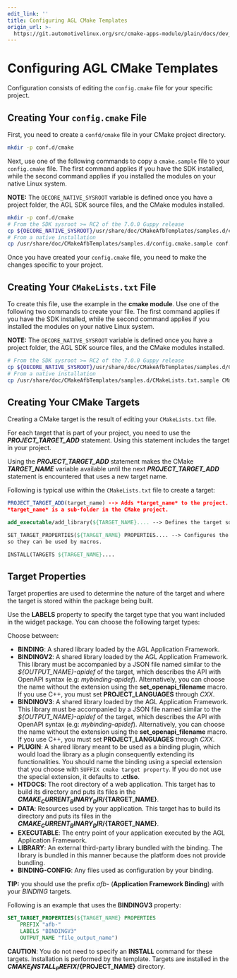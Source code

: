 ```yaml
---
edit_link: ''
title: Configuring AGL CMake Templates
origin_url: >-
  https://git.automotivelinux.org/src/cmake-apps-module/plain/docs/dev_guide/configuring-cmake.md?h=halibut
---
```


<!-- WARNING: This file is generated by fetch_docs.js using /home/boron/Documents/AGL/docs-webtemplate/site/_data/tocs/devguides/halibut/cmake-apps-module-guides-devguides-book.yml -->

# Configuring AGL CMake Templates

Configuration consists of editing the `config.cmake` file for your
specific project.

## Creating Your `config.cmake` File

First, you need to create a `confd/cmake` file in your CMake project
directory.

```bash
mkdir -p conf.d/cmake
```

Next, use one of the following commands to copy a `cmake.sample` file to
your `config.cmake` file.
The first command applies if you have the SDK installed, while the
second command applies if you installed the modules on your native Linux system.

**NOTE:** The `OECORE_NATIVE_SYSROOT` variable is defined once you have
a project folder, the AGL SDK source files, and the CMake modules installed.

```bash
mkdir -p conf.d/cmake
# From the SDK sysroot >= RC2 of the 7.0.0 Guppy release
cp ${OECORE_NATIVE_SYSROOT}/usr/share/doc/CMakeAfbTemplates/samples.d/config.cmake.sample conf.d/cmake/config.cmake
# From a native installation
cp /usr/share/doc/CMakeAfbTemplates/samples.d/config.cmake.sample conf.d/cmake/config.cmake
```

Once you have created your `config.cmake` file, you need to make the changes
specific to your project.

## Creating Your `CMakeLists.txt` File

To create this file, use the example in the **cmake module**.
Use one of the following two commands to create your file.
The first command applies if you have the SDK installed, while the
second command applies if you installed the modules on your native Linux system.

**NOTE:** The `OECORE_NATIVE_SYSROOT` variable is defined once you have
a project folder, the AGL SDK source files, and the CMake modules installed.

```bash
# From the SDK sysroot >= RC2 of the 7.0.0 Guppy release
cp ${OECORE_NATIVE_SYSROOT}/usr/share/doc/CMakeAfbTemplates/samples.d/CMakeLists.txt.sample CMakeLists.txt
# From a native installation
cp /usr/share/doc/CMakeAfbTemplates/samples.d/CMakeLists.txt.sample CMakeLists.txt
```

## Creating Your CMake Targets

Creating a CMake target is the result of editing your `CMakeLists.txt` file.

For each target that is part of your project, you need to use the
***PROJECT_TARGET_ADD*** statement.
Using this statement includes the target in your project.

Using the ***PROJECT_TARGET_ADD*** statement makes the CMake ***TARGET_NAME***
variable available until the next ***PROJECT_TARGET_ADD*** statement is
encountered that uses a new target name.

Following is typical use within the `CMakeLists.txt` file to create a target:

```cmake
PROJECT_TARGET_ADD(target_name) --> Adds *target_name* to the project.
*target_name* is a sub-folder in the CMake project.

add_executable/add_library(${TARGET_NAME}.... --> Defines the target sources.

SET_TARGET_PROPERTIES(${TARGET_NAME} PROPERTIES.... --> Configures the target properties
so they can be used by macros.

INSTALL(TARGETS ${TARGET_NAME}....
```

## Target Properties

Target properties are used to determine the nature of the
target and where the target is stored within the package being built.

Use the **LABELS** property to specify the target type that you want
included in the widget package.
You can choose the following target types:

Choose between:

- **BINDING**: A shared library loaded by the AGL Application Framework.
- **BINDINGV2**: A shared library loaded by the AGL Application Framework.
  This library must be accompanied by a JSON file named similar to the
  *${OUTPUT_NAME}-apidef* of the target, which describes the API with OpenAPI
  syntax (e.g: *mybinding-apidef*).
  Alternatively, you can choose the name without the extension using the
  **set_openapi_filename** macro.
  If you use C++, you must set **PROJECT_LANGUAGES** through *CXX*.
- **BINDINGV3**: A shared library loaded by the AGL Application Framework.
  This library must be accompanied by a JSON file named similar to the
  *${OUTPUT_NAME}-apidef* of the target, which describes the API with OpenAPI
  syntax (e.g: *mybinding-apidef*).
  Alternatively, you can choose the name without the extension using the
  **set_openapi_filename** macro.
  If you use C++, you must set **PROJECT_LANGUAGES** through *CXX*.
- **PLUGIN**: A shared library meant to be used as a binding plugin, which
  would load the library as a plugin consequently extending its
  functionalities.
  You should name the binding using a special extension that you choose
  with `SUFFIX cmake target property`.
  If you do not use the special extension, it defaults to **.ctlso**.
- **HTDOCS**: The root directory of a web application.
  This target has to build its directory and puts its files in the
  **${CMAKE_CURRENT_BINARY_DIR}/${TARGET_NAME}**.
- **DATA**: Resources used by your application.
  This target has to build its directory and puts its files in the
  **${CMAKE_CURRENT_BINARY_DIR}/${TARGET_NAME}**.
- **EXECUTABLE**: The entry point of your application executed by the AGL
  Application Framework.
- **LIBRARY**: An external third-party library bundled with the binding.
  The library is bundled in this manner because the platform does not
  provide bundling.
- **BINDING-CONFIG**: Any files used as configuration by your binding.

**TIP:** you should use the prefix _afb-_ (**Application Framework Binding**)
with your *BINDING* targets.

Following is an example that uses the **BINDINGV3** property:

```cmake
SET_TARGET_PROPERTIES(${TARGET_NAME} PROPERTIES
	PREFIX "afb-"
	LABELS "BINDINGV3"
	OUTPUT_NAME "file_output_name")
```

**CAUTION**: You do not need to specify an **INSTALL** command for these
targets.
Installation is performed by the template.
Targets are installed in the **${CMAKE_INSTALL_PREFIX}/${PROJECT_NAME}**
directory.
